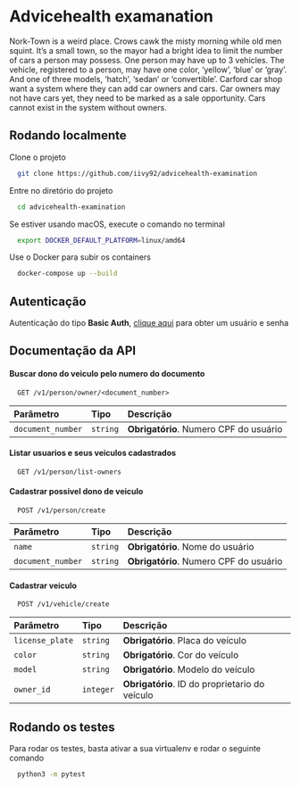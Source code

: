 
# Advicehealth examanation

Nork-Town is a weird place. Crows cawk the misty morning while old men squint. It’s a small town, so the mayor had a bright idea to limit the number of cars a person may possess. One
person may have up to 3 vehicles. The vehicle, registered to a person, may have one color, ‘yellow’, ‘blue’ or ‘gray’. And one of three models, ‘hatch’, ‘sedan’ or ‘convertible’. Carford car shop want a system where they can add car owners and cars. Car owners may not have cars yet, they need to be marked as a sale opportunity. Cars cannot exist in the system without owners.


## Rodando localmente

Clone o projeto

```bash
  git clone https://github.com/iivy92/advicehealth-examination
```

Entre no diretório do projeto

```bash
  cd advicehealth-examination
```

Se estiver usando macOS, execute o comando no terminal

```bash
  export DOCKER_DEFAULT_PLATFORM=linux/amd64
```

Use o Docker para subir os containers

```bash
  docker-compose up --build 
```

## Autenticação

Autenticação do tipo **Basic Auth**, [clique aqui](https://www.invertexto.com/advicehealth) para obter um usuário e senha


## Documentação da API

#### Buscar dono do veiculo pelo numero do documento

```http
  GET /v1/person/owner/<document_number>
```

| Parâmetro   | Tipo       | Descrição                           |
| :---------- | :--------- | :---------------------------------- |
| `document_number` | `string` | **Obrigatório**. Numero CPF do usuário |

#### Listar usuarios e seus veiculos cadastrados

```http
  GET /v1/person/list-owners
```

#### Cadastrar possivel dono de veiculo 

```http
  POST /v1/person/create
```

| Parâmetro   | Tipo       | Descrição                           |
| :---------- | :--------- | :---------------------------------- |
| `name` | `string` | **Obrigatório**. Nome do usuário |
| `document_number` | `string` | **Obrigatório**. Numero CPF do usuário |

#### Cadastrar veiculo 

```http
  POST /v1/vehicle/create
```

| Parâmetro   | Tipo       | Descrição                           |
| :---------- | :--------- | :---------------------------------- |
| `license_plate` | `string` | **Obrigatório**. Placa do veículo |
| `color` | `string` | **Obrigatório**. Cor do veículo |
| `model` | `string` | **Obrigatório**. Modelo do veículo |
| `owner_id` | `integer` | **Obrigatório**. ID do proprietario do veículo |

## Rodando os testes

Para rodar os testes, basta ativar a sua virtualenv e rodar o seguinte comando

```bash
  python3 -m pytest 
```
